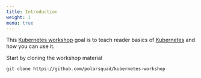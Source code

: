 ```yaml
---
title: Introduction
weight: 1
menu: true
---
```


This [Kubernetes workshop](https://github.com/polarsquad/kubernetes-workshop) goal is to teach reader
basics of [Kubernetes](https://kubernetes.io) and how you can use it.

Start by cloning the workshop material

```shell
git clone https://github.com/polarsquad/kubernetes-workshop
```